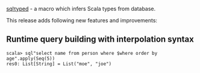 [sqlτyped](https://github.com/jonifreeman/sqltyped) - a macro which infers Scala types from database.

This release adds following new features and improvements:

## Runtime query building with interpolation syntax

    scala> sql"select name from person where $where order by age".apply(Seq(5))
    res0: List[String] = List("moe", "joe")

